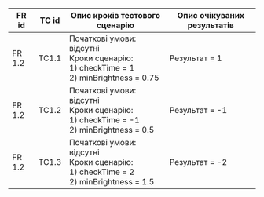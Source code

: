 | FR id | TC id | Опис кроків тестового сценарію | Опис очікуваних результатів |
| ----- | ----- | ------------------------------ | --------------------------- |
| FR 1.2 | TC1.1 | Початкові умови: відсутні <br> Кроки сценарію: <br> 1) checkTime = 1 <br> 2) minBrightness = 0.75 | Результат = 1 |
| FR 1.2 | TC1.2 | Початкові умови: відсутні <br> Кроки сценарію: <br> 1) checkTime = -1 <br> 2) minBrightness = 0.5 | Результат = -1 |
| FR 1.2 | TC1.3 | Початкові умови: відсутні <br> Кроки сценарію: <br> 1) checkTime = 2 <br> 2) minBrightness = 1.5  | Результат = -2 |
